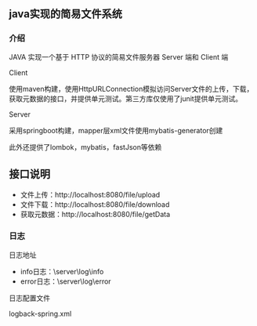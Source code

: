 ## java实现的简易文件系统

### 介绍

JAVA 实现一个基于 HTTP 协议的简易文件服务器 Server 端和 Client 端

Client

使用maven构建，使用HttpURLConnection模拟访问Server文件的上传，下载，获取元数据的接口，并提供单元测试。第三方库仅使用了junit提供单元测试。

Server

采用springboot构建，mapper层xml文件使用mybatis-generator创建

此外还提供了lombok，mybatis，fastJson等依赖



## 接口说明

- 文件上传：http://localhost:8080/file/upload
- 文件下载：http://localhost:8080/file/download
- 获取元数据：http://localhost:8080/file/getData



### 日志

日志地址

- info日志：\server\log\info
- error日志：\server\log\error

日志配置文件

logback-spring.xml
